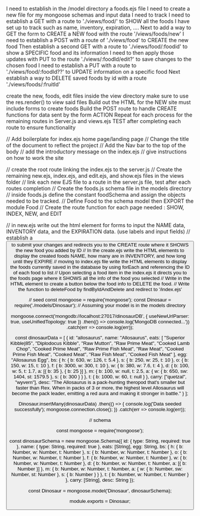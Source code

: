 

I need to establish in the /model directory a foods.ejs file 
I need to create a new file for my mongoose schemas and input data I need to track
I need to establish a GET with a route to './views/food/' to SHOW all the foods I have set up to track such as name, inventory, expiration, ....
Next to add a way to GET the form to CREATE a NEW food with the route '/views/foods/new' 
I need to establish a POST with a route of './views/food' to CREATE the new food
Then establish a second GET with a route to './views/food/:foodid' to show a SPECIFIC food and its information
I need to then apply those updates with PUT to the route './views/:foodId/edit?' to save changes to the chosen food
I need to establish a PUT with a route to './views/food/:foodId??' to UPDATE information on a specific food
Next establish a way to DELETE saved foods by id  with a route './views/foods/:fruitId' 

create the new, foods, edit files inside the view directory
make sure to use the res.render() to view said files
Build out the HTML for the NEW site must include forms to create foods
Build the POST route to handle CREATE functions for data sent by the form ACTION
Repeat for each process for the remaining routes in Server.js and views.ejs
TEST after completing each route to ensure functionality

// Add boilerplate for index.ejs home page/landing page
// Change the title of the document to reflect the project
// Add the Nav bar to the top of the body
// add the introductory message on the index.ejs
// give instructions on how to work the site

// create the root route linking the index.ejs to the server.js 
// Create the remaining new.ejs, index.ejs, and edit.ejs, and show.ejs files in the views folder 
// link each new EJS file to a route in the server.js file, test after each routes completion
// Create the foods.js schema file in the models directory
// inside foods.js define the constant foodSchema and assign the objects needed to be tracked.
// Define Food to the schema model then EXPORT the module Food 
// Create the route function for each page needed : SHOW, INDEX, NEW, and EDIT

// in new.ejs write out the html element for forms to input the NAME data, INVENTORY data, and the EXPIRATION data. (use labels and input fields)
// establish a <button> to submit your changes and redirects you to the CREATE route where it SHOWS the new food you added by ID 
// In the create.ejs write the HTML elements to display the created foods NAME, how many are in INVENTORY, and how long until they EXPIRE
// moving to index.ejs file write the HTML elements to display the foods currently saved in the database by using forEach and referencing the ID of each food to list
// Upon selecting a food item in the index.ejs it directs you to the foods page where it SHOWS all the info of the food you selected
// Write in the HTML element to create a button below the food info to DELETE the food.
// Write the function to deleteFood by findByIdAndDelete and redirect to '/index.ejs'
















<!-- write a script to seed my database of creatures -->

<!-- copy one creature, i have an array of objects that looks like this..... how can i seed my mongo DB?  , what should my model look like?-->

// seed 
const mongoose = require('mongoose');
const Dinosaur = require('./models/Dinosaur'); // Assuming your model is in the models directory

mongoose.connect('mongodb://localhost:27017/dinosaurDB', { useNewUrlParser: true, useUnifiedTopology: true })
    .then(() => console.log('MongoDB connected...'))
    .catch(err => console.log(err));

const dinosaurData = [
    {
        id: "allosaurus",
        name: "Allosaurus",
        eats: [
            "Superior Kibble|85", 
            "Diplodocus Kibble", 
            "Raw Mutton", 
            "Raw Prime Meat", 
            "Cooked Lamb Chop", 
            "Cooked Prime Meat", 
            "Raw Prime Fish Meat", 
            "Raw Meat", 
            "Cooked Prime Fish Meat", 
            "Cooked Meat", 
            "Raw Fish Meat", 
            "Cooked Fish Meat"
        ],
        egg: "Allosaurus Egg",
        bs: {
            h: { b: 630, w: 126, t: 5.4 },
            s: { b: 250, w: 25, t: 10 },
            o: { b: 150, w: 15, t: 10 },
            f: { b: 3000, w: 300, t: 10 },
            w: { b: 380, w: 7.6, t: 4 },
            d: {
                b: 100,
                w: 5,
                t: 1.7,
                a: [{ b: 35 }, { b: 25 }]
            },
            m: {
                b: 100,
                w: null,
                t: 2.5,
                a: {
                    w: { b: 650, sw: 1404, st: 1579.5 },
                    s: { b: 300 }
                }
            },
            t: { b: 1000, w: 60, t: null }
        },
        carry: ["quetzal", "wyvern"],
        desc: "The Allosaurus is a pack-hunting theropod that's smaller but faster than Rex. When in packs of 3 or more, the highest level Allosaurus will become the pack leader, emitting a red aura and making it stronger in battle."
    }
];

Dinosaur.insertMany(dinosaurData)
    .then(() => {
        console.log('Data seeded successfully');
        mongoose.connection.close();
    })
    .catch(err => console.log(err));




// schema 

const mongoose = require('mongoose');

const dinosaurSchema = new mongoose.Schema({
    id: { type: String, required: true },
    name: { type: String, required: true },
    eats: [String],
    egg: String,
    bs: {
        h: { b: Number, w: Number, t: Number },
        s: { b: Number, w: Number, t: Number },
        o: { b: Number, w: Number, t: Number },
        f: { b: Number, w: Number, t: Number },
        w: { b: Number, w: Number, t: Number },
        d: {
            b: Number,
            w: Number,
            t: Number,
            a: [{ b: Number }]
        },
        m: {
            b: Number,
            w: Number,
            t: Number,
            a: {
                w: { b: Number, sw: Number, st: Number },
                s: { b: Number }
            }
        },
        t: { b: Number, w: Number, t: Number }
    },
    carry: [String],
    desc: String
});

const Dinosaur = mongoose.model('Dinosaur', dinosaurSchema);

module.exports = Dinosaur;






<!-- <% if (allCreatures.length) { %>
    <form>
        <label for="creature-dropdown">Select a creature:</label>
        <select id="creature-dropdown" name="creatures">
            <option value="">--Select a creature--</option>
            <% allCreatures.forEach(function(creature) { %>
                <option value="<%= creature._id %>"><%= creature.name %></option>
            <% }); %>
        </select>
    </form>
<% } %> -->